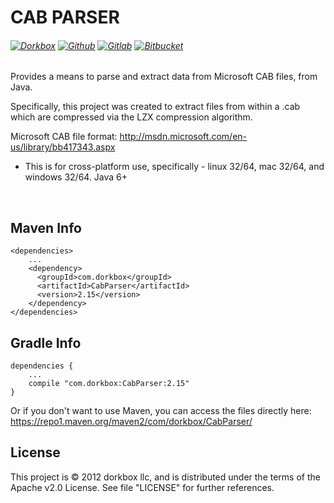 CAB PARSER
===========

###### [![Dorkbox](https://badge.dorkbox.com/dorkbox.svg "Dorkbox")](https://git.dorkbox.com/dorkbox/CabParser) [![Github](https://badge.dorkbox.com/github.svg "Github")](https://github.com/dorkbox/CabParser) [![Gitlab](https://badge.dorkbox.com/gitlab.svg "Gitlab")](https://gitlab.com/dorkbox/CabParser) [![Bitbucket](https://badge.dorkbox.com/bitbucket.svg "Bitbucket")](https://bitbucket.org/dorkbox/CabParser)



Provides a means to parse and extract data from Microsoft CAB files, from Java.

Specifically, this project was created to extract files from within a .cab which are compressed via the LZX compression algorithm.

Microsoft CAB file format: http://msdn.microsoft.com/en-us/library/bb417343.aspx

- This is for cross-platform use, specifically - linux 32/64, mac 32/64, and windows 32/64. Java 6+



&nbsp; 
&nbsp; 

Maven Info
---------
```
<dependencies>
    ...
    <dependency>
      <groupId>com.dorkbox</groupId>
      <artifactId>CabParser</artifactId>
      <version>2.15</version>
    </dependency>
</dependencies>
```

Gradle Info
---------
````
dependencies {
    ...
    compile "com.dorkbox:CabParser:2.15"
}
````

Or if you don't want to use Maven, you can access the files directly here:  
https://repo1.maven.org/maven2/com/dorkbox/CabParser/  


License
---------
This project is © 2012 dorkbox llc, and is distributed under the terms of the Apache v2.0 License. See file "LICENSE" for further references.


